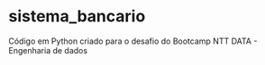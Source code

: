 # sistema_bancario
Código em Python criado para o desafio do Bootcamp NTT DATA - Engenharia de dados
